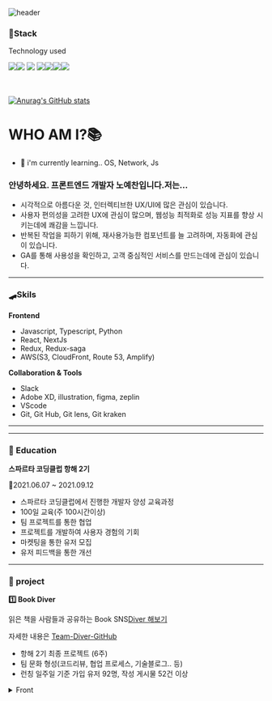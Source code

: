 ![header](https://capsule-render.vercel.app/api?type=waving&color=gradient&height=200&text=Yechan&fontAlign=70&fontAlignY=40&animation=twinkling)

<h3 align="flex-start">📌Stack</h3>
<p align="flex-start">Technology used</p>
<div align="flex-start"><img src="https://img.shields.io/badge/React-00BCF6?style=flat-square&logo=React&logoColor=white"></img><img src="https://img.shields.io/badge/HTML5-E34F26?style=flat-square&logo=HTML5&logoColor=white"></img> <img src="https://img.shields.io/badge/CSS3-0A84FF?style=flat-square&logo=CSS3&logoColor=white"></img> <img src="https://img.shields.io/badge/JavaScript-FFCD11?style=flat-square&logo=JavaScript&logoColor=white"></img><img src="https://img.shields.io/badge/Python-4B8BBE?style=flat-square&logo=Python&logoColor=white"></img><img src="https://img.shields.io/badge/Sass-CC6699?style=flat-square&logo=Sass&logoColor=white"></img><img src="https://img.shields.io/badge/StyledComponents-DB7093?style=flat-square&logo=StyledComponents&logoColor=white"></img></div>
<br>
<br>

[![Anurag's GitHub stats](https://github-readme-stats.vercel.app/api?username=noy3928&hide=stars,issues&show_icons=true&count_private=true&theme=tokyonight)](https://github.com/anuraghazra/github-readme-stats)

# WHO AM I?📚

- 🏃 i'm currently learning.. OS, Network, Js

### 안녕하세요. 프론트엔드 개발자 노예찬입니다.저는...
- 시각적으로 아름다운 것, 인터렉티브한 UX/UI에 많은 관심이 있습니다. 
- 사용자 편의성을 고려한 UX에 관심이 많으며, 웹성능 최적화로 성능 지표를 향상 시키는데에 쾌감을 느낍니다. 
- 반복된 작업을 피하기 위해, 재사용가능한 컴포넌트를 늘 고려하며, 자동화에 관심이 있습니다. 
- GA를 통해 사용성을 확인하고, 고객 중심적인 서비스를 만드는데에 관심이 있습니다. <br>


---
### 🛹Skils
**Frontend**       
- Javascript, Typescript, Python
- React, NextJs
- Redux, Redux-saga
- AWS(S3, CloudFront, Route 53, Amplify)

                   
**Collaboration & Tools**              
- Slack 
- Adobe XD, illustration, figma, zeplin
- VScode
- Git, Git Hub, Git lens, Git kraken

---

---

### 📜 Education
**스파르타 코딩클럽 항해 2기**

📆2021.06.07 ~ 2021.09.12

- 스파르타 코딩클럽에서 진행한 개발자 양성 교육과정
- 100일 교육(주 100시간이상)
- 팀 프로젝트를 통한 협업 
- 프로젝트를 개발하여 사용자 경험의 기회
- 마켓팅을 통한 유저 모집
- 유저 피드백을 통한 개선


---

### 🌟 project

**1️⃣ Book Diver** 

읽은 책을 사람들과 공유하는 Book SNS[Diver 해보기](https://www.bookdiver.net/)

자세한 내용은 [Team-Diver-GitHub](https://github.com/sharingBookReview-SERVICE/sharingBookReview-FE)

- 항해 2기 최종 프로젝트 (6주)
- 팀 문화 형성(코드리뷰, 협업 프로세스, 기술블로그.. 등)
- 런칭 일주일 기준 가입 유저 92명, 작성 게시물 52건 이상

<details>
<summary>Front</summary>
<div markdown="1">       

- React
- Redux
- Swiper js
- Axios
- Lottie

</div>
</details>

